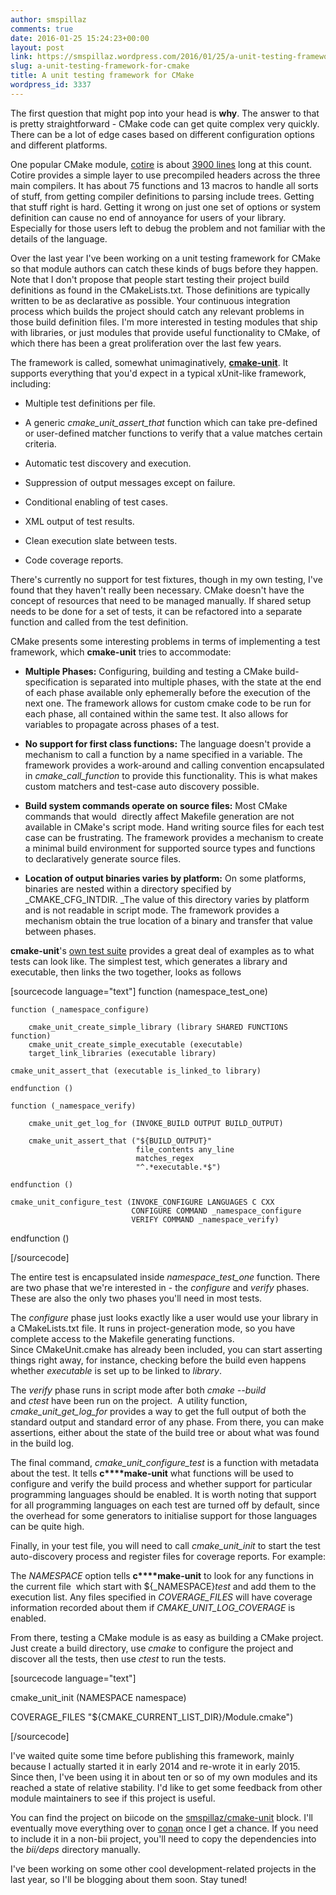```yaml
---
author: smspillaz
comments: true
date: 2016-01-25 15:24:23+00:00
layout: post
link: https://smspillaz.wordpress.com/2016/01/25/a-unit-testing-framework-for-cmake/
slug: a-unit-testing-framework-for-cmake
title: A unit testing framework for CMake
wordpress_id: 3337
---
```


The first question that might pop into your head is **why**. The answer to that is pretty straightforward - CMake code can get quite complex very quickly. There can be a lot of edge cases based on different configuration options and different platforms.

One popular CMake module, [cotire](https://github.com/sakra/cotire) is about [3900 lines](https://github.com/sakra/cotire/blob/master/CMake/cotire.cmake) long at this count. Cotire provides a simple layer to use precompiled headers across the three main compilers. It has about 75 functions and 13 macros to handle all sorts of stuff, from getting compiler definitions to parsing include trees. Getting that stuff right is hard. Getting it wrong on just one set of options or system definition can cause no end of annoyance for users of your library. Especially for those users left to debug the problem and not familiar with the details of the language.

Over the last year I've been working on a unit testing framework for CMake so that module authors can catch these kinds of bugs before they happen. Note that I don't propose that people start testing their project build definitions as found in the CMakeLists.txt. Those definitions are typically written to be as declarative as possible. Your continuous integration process which builds the project should catch any relevant problems in those build definition files. I'm more interested in testing modules that ship with libraries, or just modules that provide useful functionality to CMake, of which there has been a great proliferation over the last few years.

The framework is called, somewhat unimaginatively, [**cmake-unit**](http://github.com/polysquare/cmake-unit). It supports everything that you'd expect in a typical xUnit-like framework, including:




    
  * Multiple test definitions per file.

    
  * A generic _cmake_unit_assert_that_ function which can take pre-defined or user-defined matcher functions to verify that a value matches certain criteria.

    
  * Automatic test discovery and execution.

    
  * Suppression of output messages except on failure.

    
  * Conditional enabling of test cases.

    
  * XML output of test results.

    
  * Clean execution slate between tests.

    
  * Code coverage reports.



There's currently no support for test fixtures, though in my own testing, I've found that they haven't really been necessary. CMake doesn't have the concept of resources that need to be managed manually. If shared setup needs to be done for a set of tests, it can be refactored into a separate function and called from the test definition.

CMake presents some interesting problems in terms of implementing a test framework, which **cmake-unit** tries to accommodate:




    
  * **Multiple Phases:** Configuring, building and testing a CMake build-specification is separated into multiple phases, with the state at the end of each phase available only ephemerally before the execution of the next one. The framework allows for custom cmake code to be run for each phase, all contained within the same test. It also allows for variables to propagate across phases of a test.

    
  * **No support for first class functions:** The language doesn't provide a mechanism to call a function by a name specified in a variable. The framework provides a work-around and calling convention encapsulated in _cmake_call_function_ to provide this functionality. This is what makes custom matchers and test-case auto discovery possible.

    
  * **Build system commands operate on source files:** Most CMake commands that would  directly affect Makefile generation are not available in CMake's script mode. Hand writing source files for each test case can be frustrating. The framework provides a mechanism to create a minimal build environment for supported source types and functions to declaratively generate source files.

    
  * **Location of output binaries varies by platform:** On some platforms, binaries are nested within a directory specified by _CMAKE_CFG_INTDIR. _The value of this directory varies by platform and is not readable in script mode. The framework provides a mechanism obtain the true location of a binary and transfer that value between phases.



**cmake-unit**'s [own test suite](https://github.com/polysquare/cmake-unit/blob/master/CMakeLists.txt) provides a great deal of examples as to what tests can look like. The simplest test, which generates a library and executable, then links the two together, looks as follows

[sourcecode language="text"]
function (namespace_test_one)

    function (_namespace_configure)

        cmake_unit_create_simple_library (library SHARED FUNCTIONS function)
        cmake_unit_create_simple_executable (executable)
        target_link_libraries (executable library)

    cmake_unit_assert_that (executable is_linked_to library)

    endfunction ()

    function (_namespace_verify)

        cmake_unit_get_log_for (INVOKE_BUILD OUTPUT BUILD_OUTPUT)

        cmake_unit_assert_that ("${BUILD_OUTPUT}"
                                file_contents any_line
                                matches_regex
                                "^.*executable.*$")

    endfunction ()

    cmake_unit_configure_test (INVOKE_CONFIGURE LANGUAGES C CXX
                               CONFIGURE COMMAND _namespace_configure
                               VERIFY COMMAND _namespace_verify)

endfunction ()

[/sourcecode]

The entire test is encapsulated inside _namespace_test_one_ function. There are two phase that we're interested in - the _configure_ and _verify_ phases. These are also the only two phases you'll need in most tests.

The _configure_ phase just looks exactly like a user would use your library in a CMakeLists.txt file. It runs in project-generation mode, so you have complete access to the Makefile generating functions. Since CMakeUnit.cmake has already been included, you can start asserting things right away, for instance, checking before the build even happens whether _executable_ is set up to be linked to _library_.

The _verify_ phase runs in script mode after both _cmake --build_ and _ctest_ have been run on the project.  A utility function, _cmake_unit_get_log_for_ provides a way to get the full output of both the standard output and standard error of any phase. From there, you can make assertions, either about the state of the build tree or about what was found in the build log.

The final command, _cmake_unit_configure_test_ is a function with metadata about the test. It tells **c****make-unit** what functions will be used to configure and verify the build process and whether support for particular programming languages should be enabled. It is worth noting that support for all programming languages on each test are turned off by default, since the overhead for some generators to initialise support for those languages can be quite high.

Finally, in your test file, you will need to call _cmake_unit_init_ to start the test auto-discovery process and register files for coverage reports. For example:

The _NAMESPACE_ option tells **c****make-unit** to look for any functions in the current file  which start with ${_NAMESPACE}_test_ and add them to the execution list. Any files specified in _COVERAGE_FILES_ will have coverage information recorded about them if _CMAKE_UNIT_LOG_COVERAGE_ is enabled.

From there, testing a CMake module is as easy as building a CMake project. Just create a build directory, use _cmake_ to configure the project and discover all the tests, then use _ctest_ to run the tests.

[sourcecode language="text"]

cmake_unit_init (NAMESPACE namespace)

COVERAGE_FILES "${CMAKE_CURRENT_LIST_DIR}/Module.cmake")

[/sourcecode]

I've waited quite some time before publishing this framework, mainly because I actually started it in early 2014 and re-wrote it in early 2015. Since then, I've been using it in about ten or so of my own modules and its reached a state of relative stability. I'd like to get some feedback from other module maintainers to see if this project is useful.

You can find the project on biicode on the [smspillaz/cmake-unit](https://www.biicode.com/smspillaz/cmake-unit) block. I'll eventually move everything over to [conan](http://conan.io) once I get a chance. If you need to include it in a non-bii project, you'll need to copy the dependencies into the _bii/deps_ directory manually.

I've been working on some other cool development-related projects in the last year, so I'll be blogging about them soon. Stay tuned!

